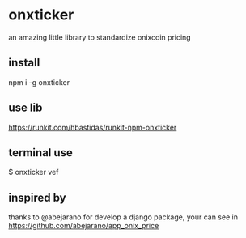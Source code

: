 # onxticker
an amazing little library to standardize onixcoin pricing

##  install
npm i -g onxticker

## use lib
https://runkit.com/hbastidas/runkit-npm-onxticker

## terminal use
$ onxticker vef

## inspired by
thanks to @abejarano for develop a django package, your can see in
https://github.com/abejarano/app_onix_price
